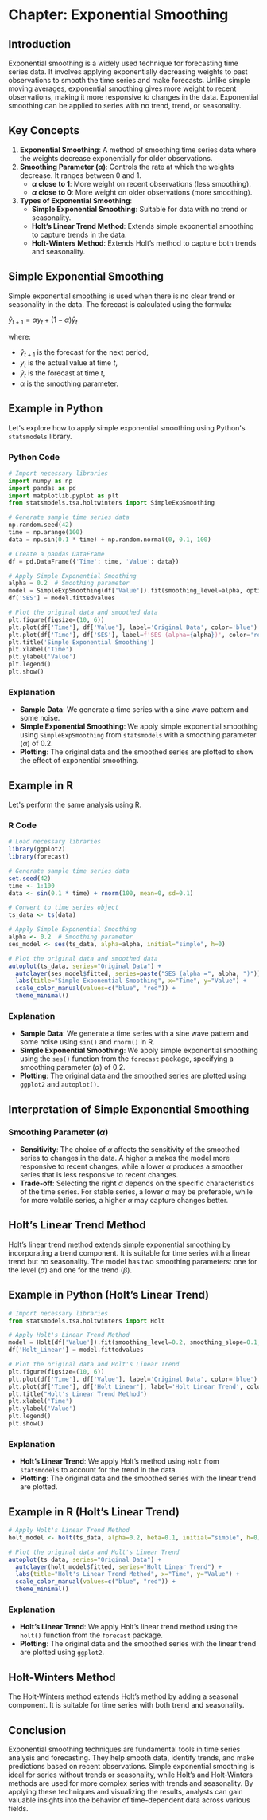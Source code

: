 # Chapter: Exponential Smoothing

## Introduction

Exponential smoothing is a widely used technique for forecasting time series data. It involves applying exponentially decreasing weights to past observations to smooth the time series and make forecasts. Unlike simple moving averages, exponential smoothing gives more weight to recent observations, making it more responsive to changes in the data. Exponential smoothing can be applied to series with no trend, trend, or seasonality.

## Key Concepts

1. **Exponential Smoothing**: A method of smoothing time series data where the weights decrease exponentially for older observations.
2. **Smoothing Parameter ($\alpha$)**: Controls the rate at which the weights decrease. It ranges between 0 and 1.
   - **$\alpha$ close to 1**: More weight on recent observations (less smoothing).
   - **$\alpha$ close to 0**: More weight on older observations (more smoothing).
3. **Types of Exponential Smoothing**:
   - **Simple Exponential Smoothing**: Suitable for data with no trend or seasonality.
   - **Holt’s Linear Trend Method**: Extends simple exponential smoothing to capture trends in the data.
   - **Holt-Winters Method**: Extends Holt’s method to capture both trends and seasonality.

## Simple Exponential Smoothing

Simple exponential smoothing is used when there is no clear trend or seasonality in the data. The forecast is calculated using the formula:


$\hat{y}_{t+1} = \alpha y_t + (1-\alpha) \hat{y}_t$


where:
- $\hat{y}_{t+1}$ is the forecast for the next period,
- $y_t$ is the actual value at time $t$,
- $\hat{y}_t$ is the forecast at time $t$,
- $\alpha$ is the smoothing parameter.

## Example in Python

Let's explore how to apply simple exponential smoothing using Python's `statsmodels` library.

### Python Code

```python
# Import necessary libraries
import numpy as np
import pandas as pd
import matplotlib.pyplot as plt
from statsmodels.tsa.holtwinters import SimpleExpSmoothing

# Generate sample time series data
np.random.seed(42)
time = np.arange(100)
data = np.sin(0.1 * time) + np.random.normal(0, 0.1, 100)

# Create a pandas DataFrame
df = pd.DataFrame({'Time': time, 'Value': data})

# Apply Simple Exponential Smoothing
alpha = 0.2  # Smoothing parameter
model = SimpleExpSmoothing(df['Value']).fit(smoothing_level=alpha, optimized=False)
df['SES'] = model.fittedvalues

# Plot the original data and smoothed data
plt.figure(figsize=(10, 6))
plt.plot(df['Time'], df['Value'], label='Original Data', color='blue')
plt.plot(df['Time'], df['SES'], label=f'SES (alpha={alpha})', color='red')
plt.title('Simple Exponential Smoothing')
plt.xlabel('Time')
plt.ylabel('Value')
plt.legend()
plt.show()
```

### Explanation

- **Sample Data**: We generate a time series with a sine wave pattern and some noise.
- **Simple Exponential Smoothing**: We apply simple exponential smoothing using `SimpleExpSmoothing` from `statsmodels` with a smoothing parameter ($\alpha$) of 0.2.
- **Plotting**: The original data and the smoothed series are plotted to show the effect of exponential smoothing.

## Example in R

Let's perform the same analysis using R.

### R Code

```r
# Load necessary libraries
library(ggplot2)
library(forecast)

# Generate sample time series data
set.seed(42)
time <- 1:100
data <- sin(0.1 * time) + rnorm(100, mean=0, sd=0.1)

# Convert to time series object
ts_data <- ts(data)

# Apply Simple Exponential Smoothing
alpha <- 0.2  # Smoothing parameter
ses_model <- ses(ts_data, alpha=alpha, initial="simple", h=0)

# Plot the original data and smoothed data
autoplot(ts_data, series="Original Data") +
  autolayer(ses_model$fitted, series=paste("SES (alpha =", alpha, ")")) +
  labs(title="Simple Exponential Smoothing", x="Time", y="Value") +
  scale_color_manual(values=c("blue", "red")) +
  theme_minimal()
```

### Explanation

- **Sample Data**: We generate a time series with a sine wave pattern and some noise using `sin()` and `rnorm()` in R.
- **Simple Exponential Smoothing**: We apply simple exponential smoothing using the `ses()` function from the `forecast` package, specifying a smoothing parameter ($\alpha$) of 0.2.
- **Plotting**: The original data and the smoothed series are plotted using `ggplot2` and `autoplot()`.

## Interpretation of Simple Exponential Smoothing

### Smoothing Parameter ($\alpha$)

- **Sensitivity**: The choice of $\alpha$ affects the sensitivity of the smoothed series to changes in the data. A higher $\alpha$ makes the model more responsive to recent changes, while a lower $\alpha$ produces a smoother series that is less responsive to recent changes.
- **Trade-off**: Selecting the right $\alpha$ depends on the specific characteristics of the time series. For stable series, a lower $\alpha$ may be preferable, while for more volatile series, a higher $\alpha$ may capture changes better.

## Holt’s Linear Trend Method

Holt’s linear trend method extends simple exponential smoothing by incorporating a trend component. It is suitable for time series with a linear trend but no seasonality. The model has two smoothing parameters: one for the level ($\alpha$) and one for the trend ($\beta$).

## Example in Python (Holt’s Linear Trend)

```python
# Import necessary libraries
from statsmodels.tsa.holtwinters import Holt

# Apply Holt's Linear Trend Method
model = Holt(df['Value']).fit(smoothing_level=0.2, smoothing_slope=0.1, optimized=False)
df['Holt_Linear'] = model.fittedvalues

# Plot the original data and Holt's Linear Trend
plt.figure(figsize=(10, 6))
plt.plot(df['Time'], df['Value'], label='Original Data', color='blue')
plt.plot(df['Time'], df['Holt_Linear'], label='Holt Linear Trend', color='red')
plt.title("Holt's Linear Trend Method")
plt.xlabel('Time')
plt.ylabel('Value')
plt.legend()
plt.show()
```

### Explanation

- **Holt’s Linear Trend**: We apply Holt’s method using `Holt` from `statsmodels` to account for the trend in the data.
- **Plotting**: The original data and the smoothed series with the linear trend are plotted.

## Example in R (Holt’s Linear Trend)

```r
# Apply Holt's Linear Trend Method
holt_model <- holt(ts_data, alpha=0.2, beta=0.1, initial="simple", h=0)

# Plot the original data and Holt's Linear Trend
autoplot(ts_data, series="Original Data") +
  autolayer(holt_model$fitted, series="Holt Linear Trend") +
  labs(title="Holt's Linear Trend Method", x="Time", y="Value") +
  scale_color_manual(values=c("blue", "red")) +
  theme_minimal()
```

### Explanation

- **Holt’s Linear Trend**: We apply Holt’s linear trend method using the `holt()` function from the `forecast` package.
- **Plotting**: The original data and the smoothed series with the linear trend are plotted using `ggplot2`.

## Holt-Winters Method

The Holt-Winters method extends Holt’s method by adding a seasonal component. It is suitable for time series with both trend and seasonality.

## Conclusion

Exponential smoothing techniques are fundamental tools in time series analysis and forecasting. They help smooth data, identify trends, and make predictions based on recent observations. Simple exponential smoothing is ideal for series without trends or seasonality, while Holt’s and Holt-Winters methods are used for more complex series with trends and seasonality. By applying these techniques and visualizing the results, analysts can gain valuable insights into the behavior of time-dependent data across various fields.
